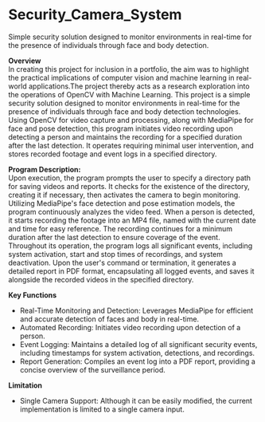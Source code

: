 # Security_Camera_System
Simple security solution designed to monitor environments in real-time for the presence of individuals through face and body detection. 

**Overview**  
In creating this project for inclusion in a portfolio, the aim was to highlight the practical implications of computer vision and machine learning in real-world applications.The project thereby acts as a research exploration into the operations of OpenCV with Machine Learning. 
This project is a simple security solution designed to monitor environments in real-time for the presence of individuals through face and body detection technologies. Using OpenCV for video capture and processing, along with MediaPipe for face and pose detection, this program initiates video recording upon detecting a person and maintains the recording for a specified duration after the last detection. It operates requiring minimal user intervention, and stores recorded footage and event logs in a specified directory.

**Program Description:**  
Upon execution, the program prompts the user to specify a directory path for saving videos and reports. It checks for the existence of the directory, creating it if necessary, then activates the camera to begin monitoring. Utilizing MediaPipe's face detection and pose estimation models, the program continuously analyzes the video feed. When a person is detected, it starts recording the footage into an MP4 file, named with the current date and time for easy reference. The recording continues for a minimum duration after the last detection to ensure coverage of the event. Throughout its operation, the program logs all significant events, including system activation, start and stop times of recordings, and system deactivation. Upon the user's command or termination, it generates a detailed report in PDF format, encapsulating all logged events, and saves it alongside the recorded videos in the specified directory.

**Key Functions**
- Real-Time Monitoring and Detection: Leverages MediaPipe for efficient and accurate detection of faces and body in real-time.
- Automated Recording: Initiates video recording upon detection of a person.   
- Event Logging: Maintains a detailed log of all significant security events, including timestamps for system activation, detections, and recordings.
- Report Generation: Compiles an event log into a PDF report, providing a concise overview of the surveillance period.

**Limitation**
- Single Camera Support: Although it can be easily modified, the current implementation is limited to a single camera input. 
